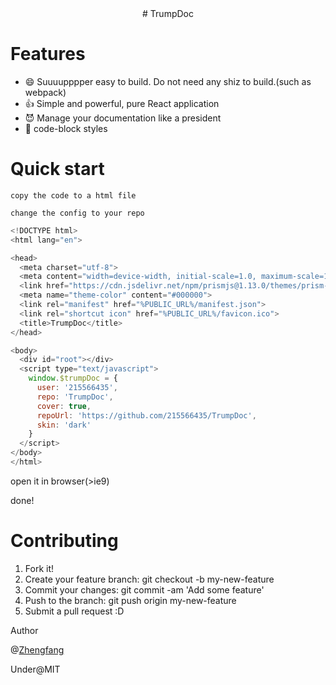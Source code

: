 <center># TrumpDoc</center>

# Features
- 😄 Suuuupppper easy to build. Do not need any shiz to build.(such as webpack)
- 👍 Simple and powerful, pure React application
- 😈 Manage your documentation like a president
- 📄 code-block styles
 
# Quick start
```
copy the code to a html file

change the config to your repo
```

```js
<!DOCTYPE html>
<html lang="en">

<head>
  <meta charset="utf-8">
  <meta content="width=device-width, initial-scale=1.0, maximum-scale=1.0, user-scalable=0;" name="viewport" />
  <link href="https://cdn.jsdelivr.net/npm/prismjs@1.13.0/themes/prism-okaidia.css" rel="stylesheet">
  <meta name="theme-color" content="#000000">
  <link rel="manifest" href="%PUBLIC_URL%/manifest.json">
  <link rel="shortcut icon" href="%PUBLIC_URL%/favicon.ico">
  <title>TrumpDoc</title>
</head>

<body>
  <div id="root"></div>
  <script type="text/javascript">
    window.$trumpDoc = {
      user: '215566435',
      repo: 'TrumpDoc',
      cover: true,
      repoUrl: 'https://github.com/215566435/TrumpDoc',
      skin: 'dark'
    }
  </script>
</body>
</html>
```

open it in browser(>ie9)

 done!

# Contributing

1. Fork it!
2. Create your feature branch: git checkout -b my-new-feature
3. Commit your changes: git commit -am 'Add some feature'
4. Push to the branch: git push origin my-new-feature
5. Submit a pull request :D

Author

@[Zhengfang](https://github.com/215566435)

Under@MIT